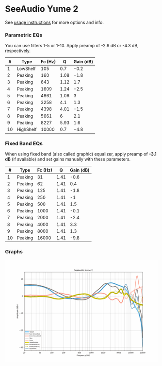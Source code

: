 # SeeAudio Yume 2
See [usage instructions](https://github.com/jaakkopasanen/AutoEq#usage) for more options and info.

### Parametric EQs
You can use filters 1-5 or 1-10. Apply preamp of -2.9 dB or -4.3 dB, respectively.

|   # | Type      |   Fc (Hz) |    Q |   Gain (dB) |
|-----|-----------|-----------|------|-------------|
|   1 | LowShelf  |       105 | 0.7  |        -0.2 |
|   2 | Peaking   |       160 | 1.08 |        -1.8 |
|   3 | Peaking   |       643 | 1.12 |         1.7 |
|   4 | Peaking   |      1609 | 1.24 |        -2.5 |
|   5 | Peaking   |      4861 | 1.06 |         3   |
|   6 | Peaking   |      3258 | 4.1  |         1.3 |
|   7 | Peaking   |      4398 | 4.01 |        -1.5 |
|   8 | Peaking   |      5661 | 6    |         2.1 |
|   9 | Peaking   |      8227 | 5.93 |         1.6 |
|  10 | HighShelf |     10000 | 0.7  |        -4.8 |

### Fixed Band EQs
When using fixed band (also called graphic) equalizer, apply preamp of **-3.1 dB** (if available) and set gains manually with these parameters.

|   # | Type    |   Fc (Hz) |    Q |   Gain (dB) |
|-----|---------|-----------|------|-------------|
|   1 | Peaking |        31 | 1.41 |        -0.6 |
|   2 | Peaking |        62 | 1.41 |         0.4 |
|   3 | Peaking |       125 | 1.41 |        -1.8 |
|   4 | Peaking |       250 | 1.41 |        -1   |
|   5 | Peaking |       500 | 1.41 |         1.5 |
|   6 | Peaking |      1000 | 1.41 |        -0.1 |
|   7 | Peaking |      2000 | 1.41 |        -2.4 |
|   8 | Peaking |      4000 | 1.41 |         3.3 |
|   9 | Peaking |      8000 | 1.41 |         1.3 |
|  10 | Peaking |     16000 | 1.41 |        -9.8 |

### Graphs
![](./SeeAudio%20Yume%202.png)

